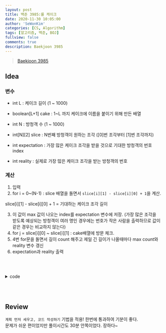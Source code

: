 ```yaml
---
layout: post
title: 백준 3985:롤 케이크
date: 2020-11-30 10:05:00
author: 'SeWonKim'
categories: [CS, Algorithm]
tags: [알고리즘, 백준, BOJ]
fullview: false
comments: true
description: Baekjoon 3985
---
```


> [Baekjoon 3985](https://www.acmicpc.net/problem/3985)

## Idea

### 변수

- int L : 케이크 길이 (1 ~ 1000)
- boolean[L+1] cake : 1~L 까지 케이크에 이름을 붙이기 위해 만든 배열

- int N : 방청객 수 (1 ~ 1000)
- int[N][2] slice : N번째 방청객이 원하는 조각 ([0]번 조각부터 [1]번 조각까지)

- int expectation : 가장 많은 케이크 조각을 받을 것으로 기대한 방청객의 번호 index
- int reality : 실제로 가장 많은 케이크 조각을 받는 방청객의 번호

### 계산
1. 입력
2. for i = 0~(N-1) : slice 배열을 돌면서 `slice[i][1] - slice[i][0] + 1`을 계산.

slice[i][1] - slice[i][0] + 1 = 기대하는 케이크 조각 길이

3. 이 값이 max 값이 나오는 index를 expectation 변수에 저장. (가장 많은 조각을 받도록 예상되는 방청객이 여러 명인 경우에는 번호가 작은 사람을 출력하므로 값이 같은 경우는 비교하지 않는다)
4. for j = slice[i][0] ~ slice[i][1] : cake배열에 방문 체크. 
5. 4번 for문을 돌면서 길이 count 해주고 제일 긴 길이가 나올때마다 max count와 reality 변수 갱신
6. expectation과 reality 출력



&nbsp;  
&nbsp;

<details>
    <summary>code</summary>
    <div markdown="1">

    ```java
    import java.util.Scanner;

    public class Main {

        public static void main(String[] args) {
            Scanner sc = new Scanner(System.in);
            int L = sc.nextInt();
            boolean[] cake = new boolean[L+1];
            
            int N = sc.nextInt();
            int[][] slice = new int[N][2];
            for (int i = 0; i < N; i++) {
                slice[i][0] = sc.nextInt();
                slice[i][1] = sc.nextInt();
            }
            
            int expectation = 0;
            int reality = 0;
            
            int expectMax = 0;
            int countMax = 0;
            for (int i = 0; i < N; i++) {
                int expectLen = slice[i][1] - slice[i][0] + 1;
                if(expectLen > expectMax) {
                    expectMax = expectLen;
                    expectation = i+1;	// N 인덱스가 0부터 시작하므로 실제로는 1번 방청객을 가리킨다.
                }
                
                int count = 0;
                for (int j = slice[i][0]; j <= slice[i][1]; j++) {
                    if(!cake[j]) {
                        cake[j] = true;
                        count++;
                    }
                }
                
                if(count > countMax) {
                    countMax = count;
                    reality = i+1;	// N 인덱스가 0부터 시작하므로 실제로는 1번 방청객을 가리킨다.
                }
                
            }
            
            System.out.println(expectation + " " + reality);
            sc.close();
        }

    }
    ```

</div>
</details>

&nbsp;  
&nbsp;

## Review

`계획 먼저 세우고, 코드 작성하기` 기법을 적용! 한번에 통과하여 기분이 좋다.       
문제가 쉬운 편이었지만 풀이시간도 30분 안쪽이었다. 장하다~

&nbsp;  
&nbsp;
